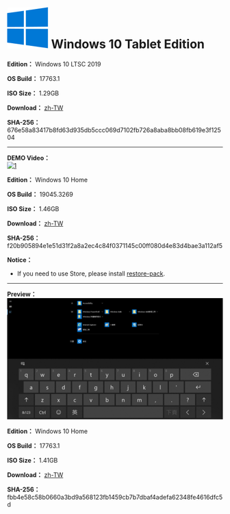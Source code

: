 # <img src="/icons/windows-10.svg"> Windows 10 Tablet Edition

**Edition：** Windows 10 LTSC 2019

**OS Build：** 17763.1

**ISO Size：** 1.29GB

**Download：** [zh-TW](https://github.com/WhatTheBlock/WindowsSimplify/releases/download/ltsc.t.230818/LTSC_17763.1_tablet_230818.iso)

**SHA-256：** 676e58a83417b8fd63d935db5ccc069d7102fb726a8aba8bb08fb619e3f12504

----

**DEMO Video：** <br>
[![1](https://github.com/WhatTheBlock/WindowsSimplify/assets/34786954/6b8b6597-e77d-4371-aa57-7143bb29049c)](https://youtu.be/138yIGLMMJI "DEMO Video")

**Edition：** Windows 10 Home

**OS Build：** 19045.3269

**ISO Size：** 1.46GB

**Download：** [zh-TW](https://github.com/WhatTheBlock/WindowsSimplify/releases/download/iso/19045.3269_tablet_230722.iso)

**SHA-256：** f20b905894e1e51d31f2a8a2ec4c84f0371145c00ff080d4e83d4bae3a112af5

**Notice：**
- If you need to use Store, please install [restore-pack](https://github.com/WhatTheBlock/WindowsSimplify/releases/tag/restore-pack).

----

**Preview：**
![preview](https://github.com/WhatTheBlock/WindowsSimplify/blob/master/preview/17763.1_tablet_230722.png)

**Edition：** Windows 10 Home

**OS Build：** 17763.1

**ISO Size：** 1.41GB

**Download：** [zh-TW](https://github.com/WhatTheBlock/WindowsSimplify/releases/download/iso/17763.1_tablet_230722.iso)

**SHA-256：** fbb4e58c58b0660a3bd9a568123fb1459cb7b7dbaf4adefa62348fe4616dfc5d
